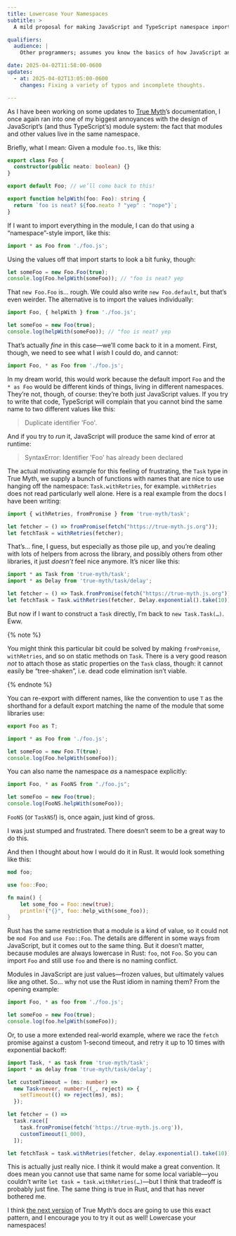 ```yaml
---
title: Lowercase Your Namespaces
subtitle: >
  A mild proposal for making JavaScript and TypeScript namespace imports nicer to work with.

qualifiers:
  audience: |
    Other programmers; assumes you know the basics of how JavaScript and other langauges’ modules work.

date: 2025-04-02T11:58:00-0600
updates:
  - at: 2025-04-02T13:05:00-0600
    changes: Fixing a variety of typos and incomplete thoughts.

---
```


As I have been working on some updates to [True Myth][tm]’s documentation, I once again ran into one of my biggest annoyances with the design of JavaScript’s (and thus TypeScript’s) module system: the fact that modules and other values live in the same namespace.

[tm]: https://true-myth.js.org

Briefly, what I mean: Given a module `foo.ts`, like this:

```ts
export class Foo {
  constructor(public neato: boolean) {}
}

export default Foo; // we’ll come back to this!

export function helpWith(foo: Foo): string {
  return `foo is neat? ${foo.neato ? "yep" : "nope"}`;
}
```

If I want to import everything in the module, I can do that using a “namespace”-style import, like this:

```ts
import * as Foo from './foo.js';
```

Using the values off that import starts to look a bit funky, though:

```ts
let someFoo = new Foo.Foo(true);
console.log(Foo.helpWith(someFoo)); // "foo is neat? yep
```

That `new Foo.Foo` is… rough. We could also write `new Foo.default`, but that’s even weirder. The alternative is to import the values individually:

```ts
import Foo, { helpWith } from './foo.js';

let someFoo = new Foo(true);
console.log(helpWith(someFoo)); // "foo is neat? yep
```

That’s actually *fine* in this case—we’ll come back to it in a moment. First, though, we need to see what I *wish* I could do, and cannot:

```ts
import Foo, * as Foo from './foo.js';
```

In my dream world, this would work because the default import `Foo` and the `* as Foo` would be different kinds of things, living in different namespaces. They’re not, though, of course: they’re both just JavaScript values. If you try to write that code, TypeScript will complain that you cannot bind the same name to two different values like this:

> Duplicate identifier 'Foo'.

And if you try to *run* it, JavaScript will produce the same kind of error at runtime:

> SyntaxError: Identifier 'Foo' has already been declared

The actual motivating example for this feeling of frustrating, the `Task` type in True Myth, we supply a bunch of functions with names that are nice to use hanging off the namespace: `Task.withRetries`, for example. `withRetries` does not read particularly well alone. Here is a real example from the docs I have been writing:

```ts
import { withRetries, fromPromise } from 'true-myth/task';

let fetcher = () => fromPromise(fetch("https://true-myth.js.org"));
let fetchTask = withRetries(fetcher);
```

That’s… fine, I guess, but especially as those pile up, and you’re dealing with lots of helpers from across the library, and possibly others from other libraries, it just *doesn’t* feel nice anymore. It’s nicer like this:

```ts
import * as Task from 'true-myth/task';
import * as Delay from 'true-myth/task/delay';

let fetcher = () => Task.fromPromise(fetch("https://true-myth.js.org"));
let fetchTask = Task.withRetries(fetcher, Delay.exponential().take(10));
```

But now if I want to construct a `Task` directly, I’m back to `new Task.Task(…)`. Eww.

{% note %}

You might think this particular bit could be solved by making `fromPromise`, `withRetries`, and so on static methods on `Task`. There is a very good reason *not* to attach those as static properties on the `Task` class, though: it cannot easily be “tree-shaken”, i.e. dead code elimination isn’t viable.

{% endnote %}

You can re-export with different names, like the convention to use `T` as the shorthand for a default export matching the name of the module that some libraries use:

```ts
export Foo as T;
```

```ts
import * as Foo from './foo.js';

let someFoo = new Foo.T(true);
console.log(Foo.helpWith(someFoo));
```

You can also name the namespace *as* a namespace explicitly:

```ts
import Foo, * as FooNS from "./foo.js";

let someFoo = new Foo(true);
console.log(FooNS.helpWith(someFoo));
```

`FooNS` (or `TaskNS`!) is, once again, just kind of gross.

I was just stumped and frustrated. There doesn’t seem to be a great way to do this.

And then I thought about how I would do it in Rust. It would look something like this:

```rust
mod foo;

use foo::Foo;

fn main() {
    let some_foo = Foo::new(true);
    println!("{}", foo::help_with(some_foo));
}
```

Rust has the same restriction that a module is a kind of value, so it could not be `mod Foo` and `use Foo::Foo`. The details are different in some ways from JavaScript, but it comes out to the same thing. But it doesn’t matter, because modules are always lowercase in Rust: `foo`, not `Foo`. So you can import `Foo` and still use `foo` and there is no naming conflict.

Modules in JavaScript are just values—frozen values, but ultimately values like ang othet. So… why not use the Rust idiom in naming them? From the opening example:

```ts
import Foo, * as foo from './foo.js';

let someFoo = new Foo(true);
console.log(foo.helpWith(someFoo));
```

Or, to use a more extended real-world example, where we race the `fetch` promise against a custom 1-second timeout, and retry it up to 10 times with exponential backoff:

```ts
import Task, * as task from 'true-myth/task';
import * as delay from 'true-myth/task/delay';

let customTimeout = (ms: number) =>
  new Task<never, number>((_, reject) => {
    setTimeout(() => reject(ms), ms);
  });

let fetcher = () =>
  task.race([
    task.fromPromise(fetch('https://true-myth.js.org')),
    customTimeout(1_000),
  ]);

let fetchTask = task.withRetries(fetcher, delay.exponential().take(10));
```

This is actually just really nice. I think it would make a great convention. It does mean you cannot use that same name for some local variable—you couldn’t write `let task = task.withRetries(…)`—but I think that tradeoff is probably just fine. The same thing is true in Rust, and that has never bothered me.

I think [the next version][pr] of True Myth’s docs are going to use this exact pattern, and I encourage you to try it out as well! Lowercase your namespaces!

[pr]: https://github.com/true-myth/true-myth/pull/989
